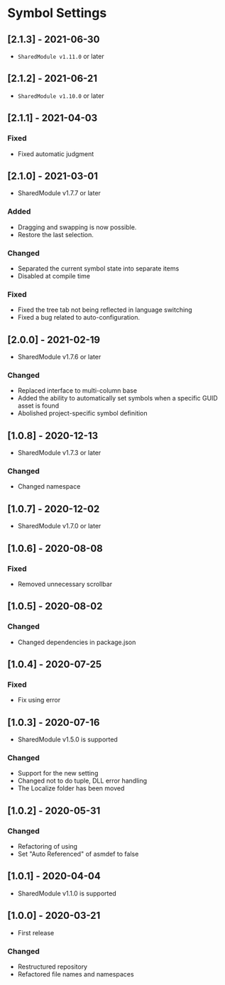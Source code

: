 # Symbol Settings

## [2.1.3] - 2021-06-30
- `SharedModule v1.11.0` or later

## [2.1.2] - 2021-06-21
- `SharedModule v1.10.0` or later

## [2.1.1] - 2021-04-03

### Fixed
- Fixed automatic judgment

## [2.1.0] - 2021-03-01
- SharedModule v1.7.7 or later

### Added
- Dragging and swapping is now possible.
- Restore the last selection.

### Changed
- Separated the current symbol state into separate items
- Disabled at compile time

### Fixed
- Fixed the tree tab not being reflected in language switching
- Fixed a bug related to auto-configuration.

## [2.0.0] - 2021-02-19
- SharedModule v1.7.6 or later

### Changed
- Replaced interface to multi-column base
- Added the ability to automatically set symbols when a specific GUID asset is found
- Abolished project-specific symbol definition

## [1.0.8] - 2020-12-13
- SharedModule v1.7.3 or later

### Changed
- Changed namespace

## [1.0.7] - 2020-12-02
- SharedModule v1.7.0 or later

## [1.0.6] - 2020-08-08

### Fixed
- Removed unnecessary scrollbar

## [1.0.5] - 2020-08-02

### Changed
- Changed dependencies in package.json

## [1.0.4] - 2020-07-25

### Fixed
- Fix using error

## [1.0.3] - 2020-07-16
- SharedModule v1.5.0 is supported

### Changed
- Support for the new setting
- Changed not to do tuple, DLL error handling
- The Localize folder has been moved

## [1.0.2] - 2020-05-31

### Changed
- Refactoring of using
- Set "Auto Referenced" of asmdef to false

## [1.0.1] - 2020-04-04
- SharedModule v1.1.0 is supported

## [1.0.0] - 2020-03-21
- First release

### Changed
- Restructured repository
- Refactored file names and namespaces